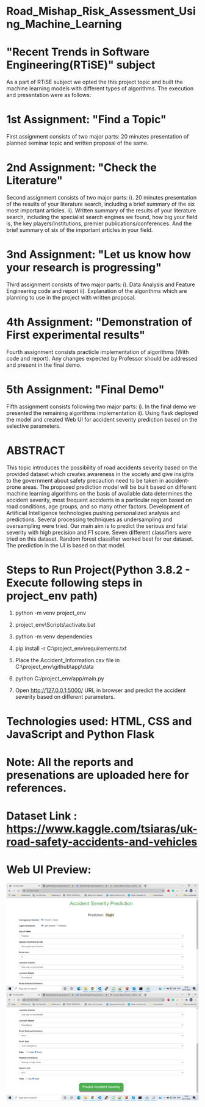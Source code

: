 # Road_Mishap_Risk_Assessment_Using_Machine_Learning

# "Recent Trends in Software Engineering(RTiSE)" subject
As a part of RTiSE subject we opted the this project topic and built the machine learning models with different types of algorithms.
The execution and presentation were as follows:

# 1st Assignment: "Find a Topic"
First assignment consists of two major parts: 20 minutes presentation of planned seminar topic and written proposal of the same.

# 2nd Assignment: "Check the Literature"
Second assignment consists of two major parts:
i). 20 minutes presentation of the results of your literature search, including a brief summary of the six most important articles.
ii). Written summary of the results of your literature search, including the specialist search engines we found, how big your field is, 
     the key players/institutions, premier publications/conferences.  And the brief summary of six of the important articles in your field.

# 3nd Assignment: "Let us know how your research is progressing"
Third assignment consists of two major parts:
i). Data Analysis and Feature Engineering code and report
ii). Explanation of the algorithms which are planning to use in the project with written proposal.

# 4th Assignment: "Demonstration of First experimental results"
Fourth assignment consists practicle implementation of algorithms (With code and report).
Any changes expected by Professor should be addressed and present in the final demo.

# 5th Assignment: "Final Demo"
Fifth assignment consists following two major parts:
i). In the final demo we presented the remaining algorithms implementation 
ii). Using flask deployed the model and created Web UI for accident severity prediction based on the selective parameters.

# ABSTRACT
This topic introduces the possibility of road accidents severity based on the provided dataset which creates awareness in the society and give insights to the government about safety precaution need to be taken in accident-prone areas. The proposed prediction model will be built based on different machine learning algorithms on the basis of available data determines the accident severity, most frequent accidents in a particular region based on road conditions, age groups, and so many other factors. Development of Artificial Intelligence technologies pushing personalized analysis and predictions. Several processing techniques as undersampling and oversampling were tried. Our main aim is to predict the serious and fatal severity with high precision and F1 score. Seven different classifiers were tried on this dataset. Random forest classifier worked best for our dataset. The prediction in the UI is based on that model.

# Steps to Run Project(Python 3.8.2 - Execute following steps in project_env path)

1. python -m venv project_env

2. project_env\Scripts\activate.bat

3. python -m venv dependencies

4. pip install -r C:\project_env\requirements.txt

5. Place the Accident_Information.csv file in C:\project_env\github\app\data

6. python C:/project_env/app/main.py

7. Open http://127.0.0.1:5000/ URL in browser and predict the accident severity based on different parameters.

# Technologies used: HTML, CSS and JavaScript and Python Flask

# Note: All the reports and presenations are uploaded here for references.

# Dataset Link : https://www.kaggle.com/tsiaras/uk-road-safety-accidents-and-vehicles

# Web UI Preview:

 ![](images/Preview_1.jpg)
 ![](images/Preview_2.jpg)
